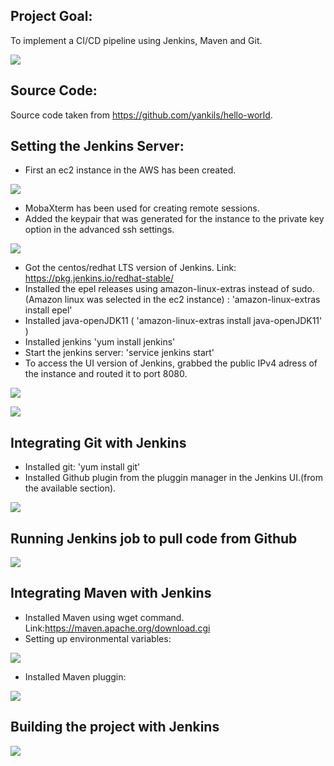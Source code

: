 
## Project Goal:

To implement a CI/CD pipeline using Jenkins, Maven and Git.

![](./plan.jpg)


## Source Code:

Source code taken from https://github.com/yankils/hello-world.


## Setting the Jenkins Server:

* First an ec2 instance in the AWS has been created.

![](instance.png)

* MobaXterm has been used for creating remote sessions.
* Added the keypair that was generated for the instance to the private key option in the advanced 
  ssh settings.

![](MobaXterm.png)

* Got the centos/redhat LTS version of Jenkins. Link: https://pkg.jenkins.io/redhat-stable/  
* Installed the epel releases using amazon-linux-extras instead of sudo.(Amazon linux was selected in the ec2 instance)
  : 'amazon-linux-extras install epel'
* Installed java-openJDK11 ( 'amazon-linux-extras install java-openJDK11' )
* Installed jenkins 'yum install jenkins'
* Start the jenkins server: 'service jenkins start'
* To access the UI version of Jenkins, grabbed the public IPv4 adress of the instance and 
  routed it to port 8080.

![](./Jenkin's_Ready.png)

![](./Jenkin's_DashBoard.png)


## Integrating Git with Jenkins

* Installed git: 'yum install git'
* Installed Github plugin from the pluggin manager in the Jenkins UI.(from the available section).

![](./Github_Pluggin.png)




## Running Jenkins job to pull code from Github

![](./Github_pull.png)
## Integrating Maven with Jenkins
* Installed Maven using wget command. Link:https://maven.apache.org/download.cgi
* Setting up environmental variables:

![](Setting_Envs.png)

* Installed Maven pluggin:

![](Maven_Pluggin.png)




## Building the project with Jenkins

![](./Maven_Project.png)